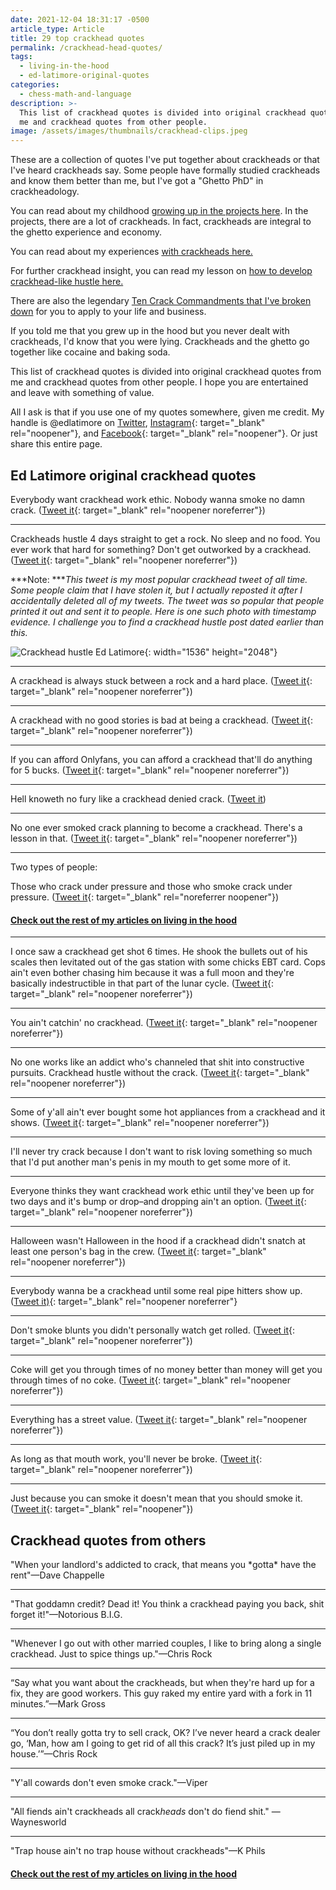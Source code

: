 ```yaml
---
date: 2021-12-04 18:31:17 -0500
article_type: Article
title: 29 top crackhead quotes
permalink: /crackhead-head-quotes/
tags:
  - living-in-the-hood
  - ed-latimore-original-quotes
categories:
  - chess-math-and-language
description: >-
  This list of crackhead quotes is divided into original crackhead quotes from
  me and crackhead quotes from other people.
image: /assets/images/thumbnails/crackhead-clips.jpeg
---
```

These are a collection of quotes I've put together about crackheads or that I've heard crackheads say. Some people have formally studied crackheads and know them better than me, but I've got a "Ghetto PhD" in crackheadology.

You can read about my childhood [growing up in the projects here](/the-projects/). In the projects, there are a lot of crackheads. In fact, crackheads are integral to the ghetto experience and economy.

You can read about my experiences [with crackheads here.](/crackhead/)

For further crackhead insight, you can read my lesson on [how to develop crackhead-like hustle here.](/how-to-hustle-like-a-crackhead/)

There are also the legendary [Ten Crack Commandments that I've broken down](/ten-crack-commandments-business-and-life-lessons/) for you to apply to your life and business.

If you told me that you grew up in the hood but you never dealt with crackheads, I'd know that you were lying. Crackheads and the ghetto go together like cocaine and baking soda.

This list of crackhead quotes is divided into original crackhead quotes from me and crackhead quotes from other people. I hope you are entertained and leave with something of value.

All I ask is that if you use one of my quotes somewhere, given me credit. My handle is @edlatimore on [Twitter](https://twitter.com/edlatimore/), [Instagram](https://www.instagram.com/edlatimore/){: target="_blank" rel="noopener"}, and [Facebook](https://www.facebook.com/edward.latimore/){: target="_blank" rel="noopener"}. Or just share this entire page.

## Ed Latimore original crackhead quotes

Everybody want crackhead work ethic. Nobody wanna smoke no damn crack. ([Tweet it](https://twitter.com/EdLatimore/status/1075702778696220674){: target="_blank" rel="noopener noreferrer"})

---

Crackheads hustle 4 days straight to get a rock. No sleep and no food. You ever work that hard for something? Don't get outworked by a crackhead. ([Tweet it](https://twitter.com/EdLatimore/status/1057622481123635200){: target="_blank" rel="noopener noreferrer"})

***Note: \*\***This tweet is my most popular crackhead tweet of all time. Some people claim that I have stolen it, but I actually reposted it after I accidentally deleted all of my tweets. The tweet was so popular that people printed it out and sent it to people. Here is one such photo with timestamp evidence. I challenge you to find a crackhead hustle post dated earlier than this.*

![Crackhead hustle Ed Latimore](/assets/images/posts/2021/original-crackheadproof.jpeg "See. 10/5/16. I challenge you to a find post on the net dated earlier"){: width="1536" height="2048"}

---

A crackhead is always stuck between a rock and a hard place. ([Tweet it](https://twitter.com/EdLatimore/status/1452405040514224129){: target="_blank" rel="noopener noreferrer"})

---

A crackhead with no good stories is bad at being a crackhead. ([Tweet it](https://twitter.com/EdLatimore/status/1492638387056095232){: target="_blank" rel="noopener noreferrer"})

---

If you can afford Onlyfans, you can afford a crackhead that'll do anything for 5 bucks. ([Tweet it](https://twitter.com/EdLatimore/status/1463017219156324355){: target="_blank" rel="noopener noreferrer"})

---

Hell knoweth no fury like a crackhead denied crack. ([Tweet it](https://twitter.com/EdLatimore/status/1296766615321817088))

---

No one ever smoked crack planning to become a crackhead. There's a lesson in that. ([Tweet it](https://twitter.com/EdLatimore/status/1447321003940618248){: target="_blank" rel="noopener noreferrer"})

---

Two types of people:

Those who crack under pressure and those who smoke crack under pressure. ([Tweet it](https://twitter.com/EdLatimore/status/1488222837517299713){: target="_blank" rel="noreferrer noopener"})

#### [Check out the rest of my articles on living in the hood](https://edlatimore.com/living-in-the-hood)

---

I once saw a crackhead get shot 6 times. He shook the bullets out of his scales then levitated out of the gas station with some chicks EBT card. Cops ain't even bother chasing him because it was a full moon and they're basically indestructible in that part of the lunar cycle. ([Tweet it](https://twitter.com/EdLatimore/status/1406072187598032899){: target="_blank" rel="noopener noreferrer"})

---

You ain't catchin' no crackhead. ([Tweet it](https://twitter.com/EdLatimore/status/1431319830594981888){: target="_blank" rel="noopener noreferrer"})

---

No one works like an addict who's channeled that shit into constructive pursuits. Crackhead hustle without the crack. ([Tweet it](https://twitter.com/EdLatimore/status/1456704794714849288){: target="_blank" rel="noopener noreferrer"})

---

Some of y'all ain't ever bought some hot appliances from a crackhead and it shows. ([Tweet it](https://twitter.com/EdLatimore/status/1410054587650822144){: target="_blank" rel="noopener noreferrer"})

---

I'll never try crack because I don't want to risk loving something so much that I'd put another man's penis in my mouth to get some more of it.

---

Everyone thinks they want crackhead work ethic until they've been up for two days and it's bump or drop–and dropping ain't an option. ([Tweet it](https://twitter.com/EdLatimore/status/1424900750757433360){: target="_blank" rel="noopener noreferrer"})

---

Halloween wasn't Halloween in the hood if a crackhead didn't snatch at least one person's bag in the crew. ([Tweet it](https://twitter.com/EdLatimore/status/1447563949604589574){: target="_blank" rel="noopener noreferrer"})

---

Everybody wanna be a crackhead until some real pipe hitters show up. ([Tweet it)](https://twitter.com/EdLatimore/status/1254427501104975872){: target="_blank" rel="noopener noreferrer"}

---

Don't smoke blunts you didn't personally watch get rolled. ([Tweet it](https://twitter.com/EdLatimore/status/1308195418157789185){: target="_blank" rel="noopener noreferrer"})

---

Coke will get you through times of no money better than money will get you through times of no coke. ([Tweet it](https://twitter.com/EdLatimore/status/1363647885057867778){: target="_blank" rel="noopener noreferrer"})

---

Everything has a street value. ([Tweet it](https://twitter.com/EdLatimore/status/1363647885057867778){: target="_blank" rel="noopener noreferrer"})

---

As long as that mouth work, you'll never be broke. ([Tweet it](https://twitter.com/EdLatimore/status/1363647886899240967){: target="_blank" rel="noopener noreferrer"})

---

Just because you can smoke it doesn't mean that you should smoke it. ([Tweet it](https://twitter.com/EdLatimore/status/1416851330317029377){: target="_blank" rel="noopener"})

## Crackhead quotes from others

"When your landlord's addicted to crack, that means you \*gotta\* have the rent"—Dave Chappelle

---

"That goddamn credit? Dead it\! You think a crackhead paying you back, shit forget it\!"—Notorious B.I.G.

---

"Whenever I go out with other married couples, I like to bring along a single crackhead. Just to spice things up."—Chris Rock

---

“Say what you want about the crackheads, but when they're hard up for a fix, they are good workers. This guy raked my entire yard with a fork in 11 minutes.”—Mark Gross

---

“You don’t really gotta try to sell crack, OK? I’ve never heard a crack dealer go, ‘Man, how am I going to get rid of all this crack? It’s just piled up in my house.’”—Chris Rock

---

"Y'all cowards don't even smoke crack."—Viper

---

"All fiends ain't crackheads all crack*heads* don't do fiend shit." —Waynesworld

---

"Trap house ain't no trap house without crackheads"—K Phils

#### [Check out the rest of my articles on living in the hood](https://edlatimore.com/living-in-the-hood)